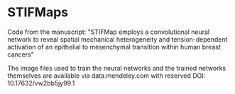 # STIFMaps

Code from the manuscript: "STIFMap employs a convolutional neural network to reveal 
spatial mechanical heterogeneity and tension-dependent activation of an epithelial 
to mesenchymal transition within human breast cancers"

The image files used to train the neural networks and the trained networks themselves are available via data.mendeley.com with reserved DOI: 10.17632/vw2bb5jy99.1
